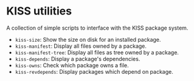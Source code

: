 # KISS utilities

A collection of simple scripts to interface with the KISS package system.

- `kiss-size`: Show the size on disk for an installed package.
- `kiss-manifest`: Display all files owned by a package.
- `kiss-manifest-tree`: Display all files as tree owned by a package.
- `kiss-depends`: Display a package's dependencies.
- `kiss-owns`: Check which package owns a file.
- `kiss-revdepends`: Display packages which depend on package.

